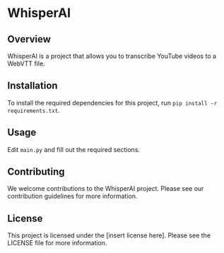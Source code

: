 # WhisperAI

## Overview
WhisperAI is a project that allows you to transcribe YouTube videos to a WebVTT file.

## Installation
To install the required dependencies for this project, run `pip install -r requirements.txt`.

## Usage
Edit `main.py` and fill out the required sections.

## Contributing
We welcome contributions to the WhisperAI project. Please see our contribution guidelines for more information.

## License
This project is licensed under the [insert license here]. Please see the LICENSE file for more information.

